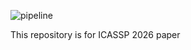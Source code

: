 
![pipeline](https://github.com/user-attachments/assets/be16f599-3e7d-4805-9433-0c1866e2f681)

This repository is for ICASSP 2026 paper
